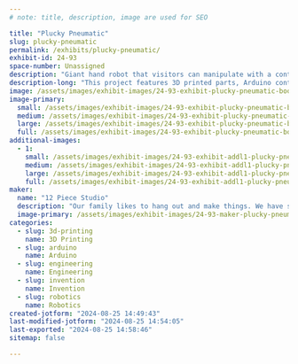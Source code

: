 ```yaml
---
# note: title, description, image are used for SEO

title: "Plucky Pneumatic"
slug: plucky-pneumatic
permalink: /exhibits/plucky-pneumatic/
exhibit-id: 24-93
space-number: Unassigned
description: "Giant hand robot that visitors can manipulate with a controller glove."
description-long: "This project features 3D printed parts, Arduino controllers, servos, feedback sensors. Participants will be able to control a 12’ tall inflatable hand robot with a controller glove. "
image: /assets/images/exhibit-images/24-93-exhibit-plucky-pneumatic-booth2-large.png
image-primary: 
  small: /assets/images/exhibit-images/24-93-exhibit-plucky-pneumatic-booth2-small.png
  medium: /assets/images/exhibit-images/24-93-exhibit-plucky-pneumatic-booth2-medium.png
  large: /assets/images/exhibit-images/24-93-exhibit-plucky-pneumatic-booth2-large.png
  full: /assets/images/exhibit-images/24-93-exhibit-plucky-pneumatic-booth2-full.png
additional-images: 
  - 1:
    small: /assets/images/exhibit-images/24-93-exhibit-addl1-plucky-pneumatic-booth3-small.png
    medium: /assets/images/exhibit-images/24-93-exhibit-addl1-plucky-pneumatic-booth3-medium.png
    large: /assets/images/exhibit-images/24-93-exhibit-addl1-plucky-pneumatic-booth3-large.png
    full: /assets/images/exhibit-images/24-93-exhibit-addl1-plucky-pneumatic-booth3-full.png
maker: 
  name: "12 Piece Studio"
  description: "Our family likes to hang out and make things. We have shown GetMe robet, YourDay toy and the Delta Challenge game at previous Maker Faire Orlando events."
  image-primary: /assets/images/exhibit-images/24-93-maker-plucky-pneumatic-boothlogo-medium.png
categories: 
  - slug: 3d-printing
    name: 3D Printing
  - slug: arduino
    name: Arduino
  - slug: engineering
    name: Engineering
  - slug: invention
    name: Invention
  - slug: robotics
    name: Robotics
created-jotform: "2024-08-25 14:49:43"
last-modified-jotform: "2024-08-25 14:54:05"
last-exported: "2024-08-25 14:58:46"
sitemap: false

---
```

